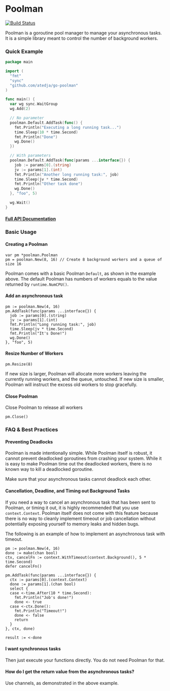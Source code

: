 # Poolman

[![Build Status](https://travis-ci.org/atedja/go-poolman.svg?branch=master)](https://travis-ci.org/atedja/go-poolman)

Poolman is a goroutine pool manager to manage your asynchronous tasks.
It is a simple library meant to control the number of background workers.

### Quick Example

```go
package main

import (
  "fmt"
  "sync"
  "github.com/atedja/go-poolman"
)

func main() {
  var wg sync.WaitGroup
  wg.Add(2)

  // No parameter
  poolman.Default.AddTask(func() {
    fmt.Println("Executing a long running task...")
    time.Sleep(10 * time.Second)
    fmt.Println("Done")
    wg.Done()
  })

  // With parameters
  poolman.Default.AddTask(func(params ...interface{}) {
    job := params[0].(string)
    jv := params[1].(int)
    fmt.Println("Another long running task:", job)
    time.Sleep(jv * time.Second)
    fmt.Println("Other task done")
    wg.Done()
  }, "foo", 5)

  wg.Wait()
}
```

#### [Full API Documentation](https://godoc.org/github.com/atedja/go-poolman)

### Basic Usage

#### Creating a Poolman

    var pm *poolman.Poolman
    pm = poolman.New(8, 16) // Create 8 background workers and a queue of size 16

Poolman comes with a basic Poolman `Default`, as shown in the example above. The default Poolman has numbers of workers equals to the value returned by `runtime.NumCPU()`.

#### Add an asynchronous task

    pm := poolman.New(4, 16)
    pm.AddTask(func(params ...interface{}) {
      job := params[0].(string)
      jv := params[1].(int)
      fmt.Println("Long running task:", job)
      time.Sleep(jv * time.Second)
      fmt.Println("It's Done!")
      wg.Done()
    }, "foo", 5)

#### Resize Number of Workers

    pm.Resize(8)

If new size is larger, Poolman will allocate more workers leaving the currently running workers, and the queue, untouched.
If new size is smaller, Poolman will instruct the excess old workers to stop gracefully.

#### Close Poolman

Close Poolman to release all workers

    pm.Close()


### FAQ & Best Practices

#### Preventing Deadlocks

Poolman is made intentionally simple.  While Poolman itself is robust, it cannot prevent deadlocked goroutines from crashing your system.
While it is easy to make Poolman time out the deadlocked workers, there is no known way to kill a deadlocked goroutine.

Make sure that your asynchronous tasks cannot deadlock each other.

#### Cancellation, Deadline, and Timing out Background Tasks

If you need a way to cancel an asynchronous task that has been sent to Poolman, or timing it out, it is highly recommended that you use
`context.Context`.  Poolman itself does not come with this feature because there is no way to cleanly implement timeout or job cancellation
without potentially exposing yourself to memory leaks and hidden bugs.

The following is an example of how to implement an asynchronous task with timeout.

    pm := poolman.New(4, 16)
    done := make(chan bool)
    ctx, cancelFn := context.WithTimeout(context.Background(), 5 * time.Second)
    defer cancelFn()
    
    pm.AddTask(func(params ...interface{}) {
      ctx := params[0].(context.Context)
      done := params[1].(chan bool)
      select {
      case <-time.After(10 * time.Second):
        fmt.Println("Job's done!")
        done <- true
      case <-ctx.Done():
        fmt.Println("Timeout!")
        done <- false
        return
      }
    }, ctx, done)
    
    result := <-done

#### I want synchronous tasks

Then just execute your functions directly. You do not need Poolman for that.

#### How do I get the return value from the asynchronous tasks?

Use channels, as demonstrated in the above example.
